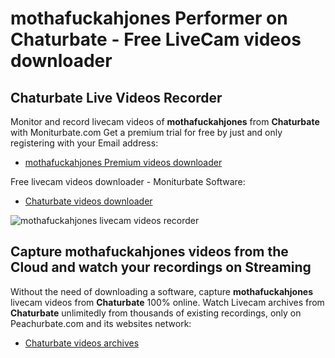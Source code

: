 # mothafuckahjones Performer on Chaturbate - Free LiveCam videos downloader

## Chaturbate Live Videos Recorder

Monitor and record livecam videos of **mothafuckahjones** from **Chaturbate** with Moniturbate.com
Get a premium trial for free by just and only registering with your Email address:
* [mothafuckahjones Premium videos downloader](https://moniturbate.com/request-demo-licence-key.html)

Free livecam videos downloader - Moniturbate Software:
* [Chaturbate videos downloader](https://moniturbate.com/moniturbate-download-software.html)

![mothafuckahjones livecam videos recorder](https://peachurnet.com/templates/moniturbate-software.png)


## Capture mothafuckahjones videos from the Cloud and watch your recordings on Streaming

Without the need of downloading a software, capture **mothafuckahjones** livecam videos from **Chaturbate** 100% online.
Watch Livecam archives from **Chaturbate** unlimitedly from thousands of existing recordings, only on Peachurbate.com and its websites network:
* [Chaturbate videos archives](https://peachurnet.com/)